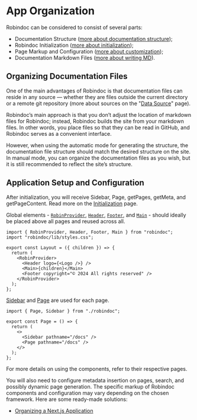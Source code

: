 # App Organization

Robindoc can be considered to consist of several parts:

- Documentation Structure ([more about documentation structure](../../structure/README.md));
- Robindoc Initialization ([more about initialization](../initialization.md));
- Page Markup and Configuration ([more about customization](../../customization/README.md));
- Documentation Markdown Files ([more about writing MD](../writing-md.md)).

## Organizing Documentation Files

One of the main advantages of Robindoc is that documentation files can reside in any source — whether they are files outside the current directory or a remote git repository (more about sources on the "[Data Source](../../structure/data-source.md)" page).

Robindoc’s main approach is that you don’t adjust the location of markdown files for Robindoc; instead, Robindoc builds the site from your markdown files. In other words, you place files so that they can be read in GitHub, and Robindoc serves as a convenient interface.

However, when using the automatic mode for generating the structure, the documentation file structure should match the desired structure on the site. In manual mode, you can organize the documentation files as you wish, but it is still recommended to reflect the site’s structure.

## Application Setup and Configuration

After initialization, you will receive Sidebar, Page, getPages, getMeta, and getPageContent. Read more on the [Initialization](../initialization.md) page.

Global elements - [`RobinProvider`](../../customization/elements/robin-provider.md), [`Header`](../../customization/elements/header.md), [`Footer`](../../customization/elements/footer.md), and [`Main`](../../customization/elements/main.md) - should ideally be placed above all pages and reused across all.

```tsx
import { RobinProvider, Header, Footer, Main } from "robindoc";
import "robindoc/lib/styles.css";

export const Layout = ({ children }) => {
  return (
    <RobinProvider>
      <Header logo={<Logo />} />
      <Main>{children}</Main>
      <Footer copyright="© 2024 All rights reserved" />
    </RobinProvider>
  );
};
```

[Sidebar](../../customization/elements/sidebar.md) and [Page](../../customization/elements/page.md) are used for each page.

```tsx
import { Page, Sidebar } from "./robindoc";

export const Page = () => {
  return (
    <>
      <Sidebar pathname="/docs" />
      <Page pathname="/docs" />
    </>
  );
};
```

For more details on using the components, refer to their respective pages.

You will also need to configure metadata insertion on pages, search, and possibly dynamic page generation. The specific markup of Robindoc components and configuration may vary depending on the chosen framework. Here are some ready-made solutions:

- [Organizing a Next.js Application](./next-js.md)
